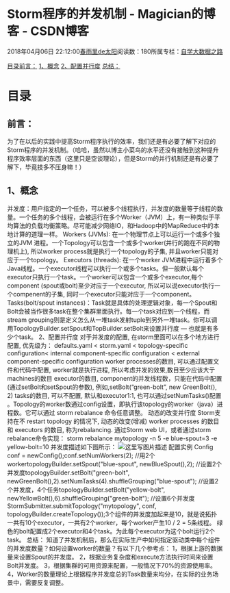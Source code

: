 
# Storm程序的并发机制 - Magician的博客 - CSDN博客


2018年04月06日 22:12:00[春雨里de太阳](https://me.csdn.net/qq_16633405)阅读数：180所属专栏：[自学大数据之路](https://blog.csdn.net/column/details/18514.html)



[目录](#目录)[前言：](#前言)
[1、概念](#1概念)
[2、配置并行度](#2配置并行度)
[总结：](#总结)


# 目录
## 前言：
为了在以后的实践中提高Storm程序执行的效率，我们还是有必要了解下对应的Storm程序的并发机制。（哈哈，虽然以博主小菜鸟的水平还没有接触到这种提升程序效率层面的东西（这里只是空谈理论），但是Storm的并行机制还是有必要了解下，毕竟技多不压身嘛！）
## 1、概念
并发度：用户指定的一个任务，可以被多个线程执行，并发度的数量等于线程的数量。一个任务的多个线程，会被运行在多个Worker（JVM）上，有一种类似于平均算法的负载均衡策略。尽可能减少网络IO，和Hadoop中的MapReduce中的本地计算的道理一样。
Workers (JVMs): 在一个物理节点上可以运行一个或多个独立的JVM
进程。一个Topology可以包含一个或多个worker(并行的跑在不同的物理机上), 所以worker process就是执行一个topology的子集, 并且worker只能对应于一个topology。
Executors (threads): 在一个worker JVM进程中运行着多个Java线程。一个executor线程可以执行一个或多个tasks。但一般默认每个executor只执行一个task。一个worker可以包含一个或多个executor,每个component (spout或bolt)至少对应于一个executor, 所以可以说executor执行一个compenent的子集, 同时一个executor只能对应于一个component。
Tasks(bolt/spout instances)：Task就是具体的处理逻辑对象，每一个Spout和Bolt会被当作很多task在整个集群里面执行。每一个task对应到一个线程，而stream grouping则是定义怎么从一堆task发射tuple到另外一堆task。你可以调用TopologyBuilder.setSpout和TopBuilder.setBolt来设置并行度 — 也就是有多少个task。
2、配置并行度
对于并发度的配置, 在storm里面可以在多个地方进行配置, 优先级为：  defaults.yaml < storm.yaml < topology-specific configuration< internal component-specific configuration < external component-specific configuration
worker processes的数目, 可以通过配置文件和代码中配置, worker就是执行进程, 所以考虑并发的效果,数目至少应该大亍machines的数目
executor的数目, component的并发线程数，只能在代码中配置(通过setBolt和setSpout的参数), 例如,setBolt(“green-bolt”, new GreenBolt(), 2)
tasks的数目, 可以不配置, 默认和executor1:1, 也可以通过setNumTasks()配置 。Topology的worker数通过config设置，即执行该topology的worker（java）进程数。它可以通过 storm rebalance 命令任意调整。
动态的改变并行度
Storm支持在不 restart topology 的情况下, 动态的改变(增减) worker processes 的数目和 executors 的数目, 称为rebalancing. 通过Storm web UI，或者通过storm rebalance命令实现：
storm rebalance mytopology -n 5 -e blue-spout=3 -e yellow-bolt=10
并发度描述如下图所示：
![这里写图片描述](https://img-blog.csdn.net/20180406215931383?watermark/2/text/aHR0cHM6Ly9ibG9nLmNzZG4ubmV0L3FxXzE2NjMzNDA1/font/5a6L5L2T/fontsize/400/fill/I0JBQkFCMA==/dissolve/70)
配置实例
Config conf = newConfig();conf.setNumWorkers(2); //用2个workertopologyBuilder.setSpout("blue-spout", newBlueSpout(),2); //设置2个并发度topologyBuilder.setBolt("green-bolt", newGreenBolt(),2).setNumTasks(4).shuffleGrouping("blue-spout"); //设置2个并发度，4个任务topologyBuilder.setBolt("yellow-bolt", newYellowBolt(),6).shuffleGrouping("green-bolt"); //设置6个并发度StormSubmitter.submitTopology("mytopology", conf, topologyBuilder.createTopology());3个组件的并发度加起来是10，就是说拓扑一共有10个executor，一共有2个worker，每个worker产生10 / 2 = 5条线程。
绿色的bolt配置成2个executor和4个task。为此每个executor为这个bolt运行2个task。
总结：
知道了并发机制后，那么在实际生产中如何指定驱动类中每个组件的并发度数量？如何设置worker的数量？有以下几个参考点：
1，根据上游的数据量来设置Spout的并发度。
2，根据业务复杂度和execute方法执行时间来设置Bolt并发度。
3，根据集群的可用资源来配置，一般情况下70%的资源使用率。
4，Worker的数量理论上根据程序并发度总的Task数量来均分，在实际的业务场景中，需要反复调整。

